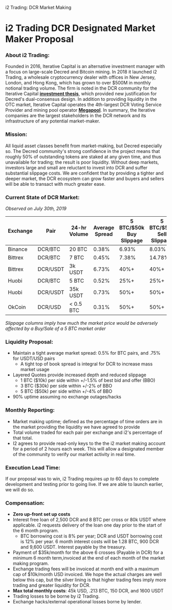 i2 Trading: DCR Market Making











# i2 Trading DCR Designated Market Maker Proposal



### About i2 Trading:

Founded in 2016, Iterative Capital is an alternative investment manager with a focus on large-scale Decred and Bitcoin mining. In 2018 it launched i2 Trading, a wholesale cryptocurrency dealer with offices in New Jersey, London, and Hong Kong, which has grown to over $500M in monthly notional trading volume. The firm is noted in the DCR community for the Iterative Capital [**investment thesis**](http://iterative.capital/thesis), which provided new justification for Decred&#39;s dual-consensus design. In addition to providing liquidity in the OTC market, Iterative Capital operates the 4th-largest DCR Voting Service Provider and mining pool operator [**Megapool**](https://www.megapool.info/). In summary, the Iterative companies are the largest stakeholders in the DCR network and its infrastructure of any potential market-maker.

### Mission:

All liquid asset classes benefit from market-making, but Decred especially so. The Decred community&#39;s strong confidence in the project means that  roughly 50% of outstanding tokens are staked at any given time, and thus unavailable for trading; the result is poor liquidity.  Without deep markets, investors large and small are reluctant to invest into DCR and suffer substantial slippage costs. We are confident that by providing a tighter and deeper market, the DCR ecosystem can grow faster and buyers and sellers will be able to transact with much greater ease.

### Current State of DCR Market:

_Observed on July 30th, 2019_

| **Exchange** | **Pair** | **24-hr Volume** | **Average Spread** | **5 BTC/$50k Buy Slippage** | **5 BTC/$50k Sell Slippage** |
| --- | --- | --- | --- | --- | --- |
| Binance | DCR/BTC | 20 BTC | 0.38% | 6.93% | 8.03% |
| Bittrex | DCR/BTC | 7 BTC | 0.45% | 7.38% | 14.78% |
| Bittrex | DCR/USDT | 3k USDT | 6.73% | 40%+ | 40%+ |
| Huobi | DCR/BTC | 5 BTC | 0.52% | 25%+ | 25%+ |
| Huobi | DCR/USDT | 35k USDT | 0.73% | 50%+ | 50%+ |
| OkCoin | DCR/USD | < 0.5 BTC | 0.31% | 50%+ | 50%+ |

_Slippage columns imply how much the market price would be adversely affected by a Buy/Sale of a 5 BTC market order_

### Liquidity Proposal:

- Maintain a tight average market spread: 0.5% for BTC pairs, and .75% for USDT/USD pairs
  - A tight top of book spread is integral for DCR to increase mass market usage
- Layered Quotes provide increased depth and reduced slippage
  - 1 BTC ($10k) per side within +/-1.5% of best bid and offer (BBO)
  - 3 BTC ($30k) per side within +/-2% of BBO
  - 5 BTC ($50k) per side within +/-4% of BBO
- 90% uptime assuming no exchange outages/hacks

### Monthly Reporting:

- Market making uptime; defined as the percentage of time orders are in the market providing the liquidity we have agreed to provide
- Total volume traded for each pair per exchange and i2's percentage of that total.  
- I2 agrees to provide read-only keys to the the i2 market making account for a period of 2 hours each week. This will allow a designated member of the community to verify our market activity in real time.

### Execution Lead Time:

If our proposal was to win, i2 Trading requires _up to_ 60 days to complete development and testing prior to going live.  If we are able to launch earlier, we will do so.


### Compensation:

- **Zero up-front set up costs**
-  Interest free loan of 2,500 DCR and 8 BTC per cross or 80k USDT where applicable. i2 requests delivery of the loan one day prior to the start of the 6 month program.
    - BTC borrowing cost is 8% per year; DCR and USDT borrowing cost is 12% per year. 6 month interest costs will be 1.28 BTC, 900 DCR and 9,600 USDT. Interest payable by the treasury.
- Payment of $35k/month for the above 6 crosses (Payable in DCR) for a minimum 6 month term,invoiced at the end of each month of the market making program.  
- Exchange trading fees will be invoiced at month end with a maximum cap of $10k/month USD invoiced. We hope the actual charges are well below this cap, but the silver lining is that higher trading fees imply more trading and greater liquidity for DCR.
- **Max total monthly costs**: 45k USD, .213 BTC, 150 DCR, and 1600 USDT
- Trading losses to be borne by i2 Trading.
- Exchange hacks/external operational losses borne by lender.